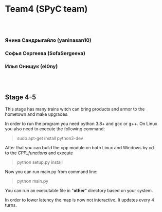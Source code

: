 # Team4 (SPyC team)
<br/><br/>
### Янина Сандрыгайло (yaninasan10)

### Софья Сергеева (SofaSergeeva)

### Илья Онищук (el0ny)

<br/><br/>
## Stage 4-5
This stage has many trains witch can bring products and armor to the hometown and make upgrades. 


In order to run the program you need python 3.8+ and gcc or g++.
On Linux you also need to execute the following command:

>sudo apt-get install python3-dev

After that you can build the cpp module on both Linux and Windows by cd to the *CPP_functions* and execute

>python setup.py install

Now you can run main.py from command line:

>python main.py

You can run an executable file in "**other**" directory based on your system. 

In order to lower latency the map is now not interactive. It updates every 4 turns.